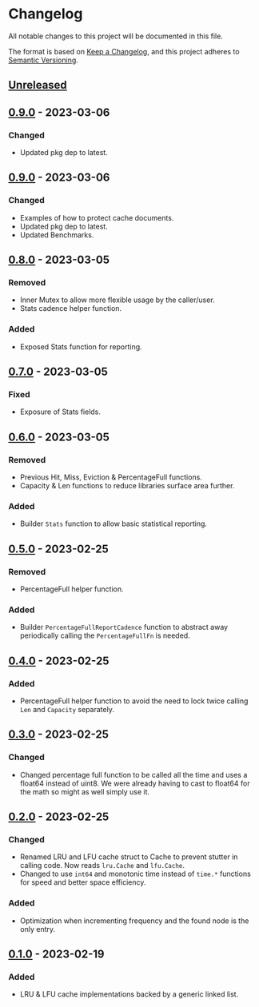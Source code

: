 # Changelog
All notable changes to this project will be documented in this file.

The format is based on [Keep a Changelog](https://keepachangelog.com/en/1.0.0/),
and this project adheres to [Semantic Versioning](https://semver.org/spec/v2.0.0.html).

## [Unreleased]

## [0.9.0] - 2023-03-06
### Changed
- Updated pkg dep to latest.

## [0.9.0] - 2023-03-06
### Changed
- Examples of how to protect cache documents.
- Updated pkg dep to latest.
- Updated Benchmarks.

## [0.8.0] - 2023-03-05
### Removed
- Inner Mutex to allow more flexible usage by the caller/user.
- Stats cadence helper function.

### Added
- Exposed Stats function for reporting.

## [0.7.0] - 2023-03-05
### Fixed
- Exposure of Stats fields.

## [0.6.0] - 2023-03-05
### Removed
- Previous Hit, Miss, Eviction & PercentageFull functions.
- Capacity & Len functions to reduce libraries surface area further.

### Added
- Builder `Stats` function to allow basic statistical reporting.

## [0.5.0] - 2023-02-25
### Removed
- PercentageFull helper function.

### Added
- Builder `PercentageFullReportCadence` function to abstract away periodically calling the `PercentageFullFn` is needed.

## [0.4.0] - 2023-02-25
### Added
- PercentageFull helper function to avoid the need to lock twice calling `Len` and `Capacity` separately.

## [0.3.0] - 2023-02-25
### Changed
- Changed percentage full function to be called all the time and uses a float64 instead of uint8. We were already having to cast to float64 for the math so might as well simply use it.

## [0.2.0] - 2023-02-25
### Changed
- Renamed LRU and LFU cache struct to Cache to prevent stutter in calling code. Now reads `lru.Cache` and `lfu.Cache`.
- Changed to use `int64` and monotonic time instead of `time.*` functions for speed and better space efficiency.

### Added
- Optimization when incrementing frequency and the found node is the only entry.

## [0.1.0] - 2023-02-19
### Added
- LRU & LFU cache implementations backed by a generic linked list.

[Unreleased]: https://github.com/go-playground/cache/compare/v0.10.0...HEAD
[0.10.0]: https://github.com/go-playground/cache/compare/v0.9.0...v0.10.0
[0.9.0]: https://github.com/go-playground/cache/compare/v0.8.0...v0.9.0
[0.8.0]: https://github.com/go-playground/cache/compare/v0.7.0...v0.8.0
[0.7.0]: https://github.com/go-playground/cache/compare/v0.6.0...v0.7.0
[0.6.0]: https://github.com/go-playground/cache/compare/v0.5.0...v0.6.0
[0.5.0]: https://github.com/go-playground/cache/compare/v0.4.0...v0.5.0
[0.4.0]: https://github.com/go-playground/cache/compare/v0.3.0...v0.4.0
[0.3.0]: https://github.com/go-playground/cache/compare/v0.2.0...v0.3.0
[0.2.0]: https://github.com/go-playground/cache/compare/v0.1.0...v0.2.0
[0.1.0]: https://github.com/go-playground/cache/commit/v0.1.0